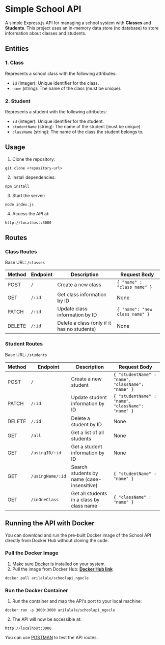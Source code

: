 # Simple School API
A simple Express.js API for managing a school system with **Classes** and **Students**. This project uses an in-memory data store (no database) to store information about classes and students.

## Entities
### 1. Class
Represents a school class with the following attributes:
- `id` (integer): Unique identifier for the class.
- `name` (string): The name of the class (must be unique).

### 2. Student
Represents a student with the following attributes:
- `id` (integer): Unique identifier for the student.
- `studentName` (string): The name of the student (must be unique).
- `className` (string): The name of the class the student belongs to.

## Usage
1. Clone the repository:
```
git clone <repository-url>
```
2. Install dependencies:
```
npm install
```
3. Start the server:
```
node index.js
```
4. Access the API at:
```
http://localhost:3000
```

## Routes
### Class Routes
Base URL: `/classes`

|Method | Endpoint | Description                               | Request Body                   |
|-------|----------|-------------------------------------------|--------------------------------|
|POST   |`/`       |Create a new class                         |`{ "name" : "class name" }`     |
|GET    |`/:id`    |Get class information by ID                | None                           |
|PATCH  |`/:id`    |Update class information by ID             | `{ "name": "new class name" }` |
|DELETE |`/:id`    |Delete a class (only if it has no students)| None                           |

### Student Routes
Base URL: `/students`

|Method | Endpoint       | Description                               | Request Body                                    |
|-------|----------------|-------------------------------------------|-------------------------------------------------|
|POST   |`/`             |Create a new student                       |`{ "studentName" : "name", "className": "name" }`|
|PATCH  |`/:id`          |Update student information by ID           |`{ "studentName" : "name", "className": "name" }`|
|DELETE |`/:id`          |Delete a student by ID                     | None                                            |
|GET    |`/all`          |Get a list of all students                 | None                                            |
|GET    |`/usingID/:id`  |Get a student information by ID            | None                                            |
|GET    |`/usingName/:id`|Search students by name (case-insensitive) |`{ "studentName" : "name" }`                     |
|GET    |`/inOneClass`   |Get all students in a class by class name  |`{ "className" : "name" }`                       |

## Running the API with Docker
You can download and run the pre-built Docker image of the School API directly from Docker Hub without cloning the code.

### Pull the Docker Image
1. Make sure [Docker](https://www.docker.com/products/docker-desktop/) is installed on your system.
2. Pull the image from Docker Hub: **[Docker Hub link](https://hub.docker.com/r/arilalale/schoolapi_ngocle)**
```shell
docker pull arilalale/schoolapi_ngocle
```

### Run the Docker Container
1. Run the container and map the API's port to your local machine:
```shell
docker run -p 3000:3000 arilalale/schoolapi_ngocle
```
2. The API will now be accessible at:
```
http://localhost:3000
```
You can use [POSTMAN](https://www.postman.com/downloads/) to test the API routes.